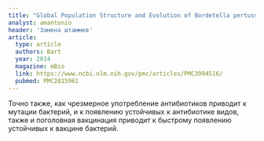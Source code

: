 ```yaml
---
title: "Global Population Structure and Evolution of Bordetella pertussis and Their Relationship with Vaccination"
analyst: amantonio
header: 'Замена штаммов'
article:
  type: article
  authors: Bart
  year: 2014
  magazine: mBio
  link: https://www.ncbi.nlm.nih.gov/pmc/articles/PMC3994516/
  pubmed: PMC2815961
---
```


Точно также, как чрезмерное употребление антибиотиков приводит к мутации бактерий, и к появлению устойчивых к антибиотике видов, также и поголовная вакцинация приводит к быстрому появлению устойчивых к вакцине бактерий.
